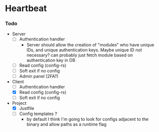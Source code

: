 # Heartbeat

### Todo

-  Server
    - [ ] Authentication handler
        - Server should allow the creation of "modules" who have unique IDs, and unique authentication keys. Maybe unique ID not necessary? can probably just fetch module based on authentication key in DB
    - [ ] Read config (config-rs)
    - [ ] Soft exit if no config 
    - [ ] Admin panel (2FA?) 

- Client
    - [ ] Authentication handler
    - [x] Read config (config-rs)
    - [ ] Soft exit if no config 

- Project
    - [x] Justfile
    - [ ] Config templates ?
        - by default I think I'm going to look for configs adjacent to the binary and allow paths as a runtime flag
